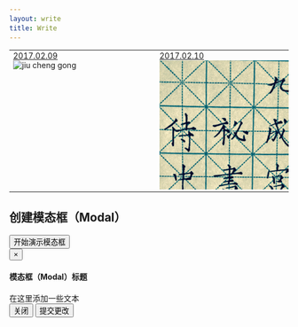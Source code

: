```yaml
---
layout: write
title: Write
---
```


<table>
<tr>
<td>
<div style="width:250px;height:250px;overflow: hidden;">
<a href="">2017.02.09</a>
<br/>
<img src="http://imglf1.ph.126.net/ZOSE2xGcKDM6KkdtnDP0HA==/6631880304793726603.jpg" alt="jiu cheng gong" width="250"/>
</div>
</td>
<td>
<div style="width:250px;height:250px;overflow:hidden;">
<a href="">2017.02.10</a>
<br/>
<img src="https://raw.githubusercontent.com/here1009/here1009.github.io/master/images/jiuchenggong1.jpg" alt="jiu cheng gong" width="250"/>
</div>
</td>
</tr>
</table>
<h2>创建模态框（Modal）</h2>
<!-- 按钮触发模态框 -->
<button class="btn btn-primary btn-lg" data-toggle="modal" data-target="#myModal">
	开始演示模态框
</button>
<!-- 模态框（Modal） -->
<div class="modal fade" id="myModal" tabindex="-1" role="dialog" aria-labelledby="myModalLabel" aria-hidden="true">
	<div class="modal-dialog">
		<div class="modal-content">
			<div class="modal-header">
				<button type="button" class="close" data-dismiss="modal" aria-hidden="true">
					&times;
				</button>
				<h4 class="modal-title" id="myModalLabel">
					模态框（Modal）标题
				</h4>
			</div>
			<div class="modal-body">
				在这里添加一些文本
			</div>
			<div class="modal-footer">
				<button type="button" class="btn btn-default" data-dismiss="modal">关闭
				</button>
				<button type="button" class="btn btn-primary">
					提交更改
				</button>
			</div>
		</div><!-- /.modal-content -->
	</div><!-- /.modal -->
</div>
